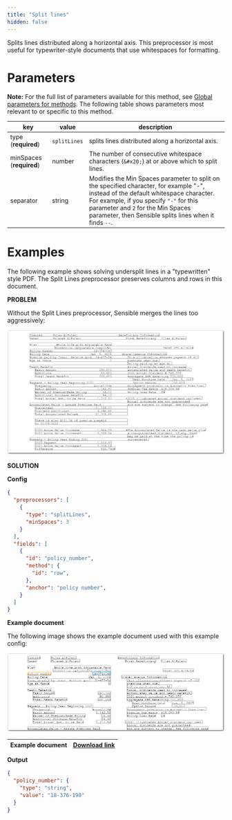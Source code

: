 ```yaml
---
title: "Split lines"
hidden: false
---
```


Splits lines distributed along a horizontal axis. This preprocessor is most useful for typewriter-style documents that use whitespaces for formatting. 

Parameters
====

**Note:** For the full list of parameters available for this method, see [Global parameters for methods](doc:method#global-parameters-for-methods). The following table shows parameters most relevant to or specific to this method.

| key                      | value        | description                                                  |
| ------------------------ | ------------ | ------------------------------------------------------------ |
| type (**required**)      | `splitLines` | splits lines distributed along a horizontal axis.            |
| minSpaces (**required**) | number       | The number of consecutive whitespace characters (`&#x20;`) at or above which to split lines. |
| separator                | string       | Modifies the Min Spaces parameter to split on the specified character, for example "-", instead of the default whitespace character. For example, if you specify `"-"` for this parameter and `2` for the Min Spaces parameter, then Sensible splits lines when it finds `--`. |

Examples
====

The following example shows solving undersplit lines in a "typewritten" style PDF. The Split Lines preprocessor preserves columns and rows in this document.

**PROBLEM**

Without the Split Lines preprocessor, Sensible merges the lines too aggressively:

![Click to enlarge](https://raw.githubusercontent.com/sensible-hq/sensible-docs/main/readme-sync/assets/v0/images/final/split_lines_2.png)

**SOLUTION**

**Config**

```json
{
  "preprocessors": [
    {
      "type": "splitLines",
      "minSpaces": 3
    }
  ],
  "fields": [
    {
      "id": "policy_number",
      "method": {
        "id": "row",
      },
      "anchor": "policy number",
    }
  ]
}
```

**Example document**

The following image shows the example document used with this example config:

![Click to enlarge](https://raw.githubusercontent.com/sensible-hq/sensible-docs/main/readme-sync/assets/v0/images/final/split_lines.png)

| Example document | [Download link](https://raw.githubusercontent.com/sensible-hq/sensible-docs/main/readme-sync/assets/v0/pdfs/split_lines.pdf) |
| --------------------------- | ------------------------------------------------------------ |

**Output**

```json
{
  "policy_number": {
    "type": "string",
    "value": "18-376-190"
  }
}
```

